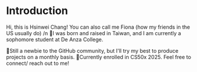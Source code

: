 # Introduction
Hi, this is Hsinwei Chang! You can also call me Fiona (how my friends in the US usually do) /n
🧭I was born and raised in Taiwan, and I am currently a sophomore student at De Anza College.

🧭Still a newbie to the GitHub community, but I'll try my best to produce projects on a monthly basis.
🏁Currently enrolled in CS50x 2025.
Feel free to connect/ reach out to me!
